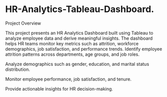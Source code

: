 # HR-Analytics-Tableau-Dashboard.
Project Overview

This project presents an HR Analytics Dashboard built using Tableau to analyze employee data and derive meaningful insights. The dashboard helps HR teams monitor key metrics such as attrition, workforce demographics, job satisfaction, and performance trends.
Identify employee attrition patterns across departments, age groups, and job roles.

Analyze demographics such as gender, education, and marital status distribution.

Monitor employee performance, job satisfaction, and tenure.

Provide actionable insights for HR decision-making.
